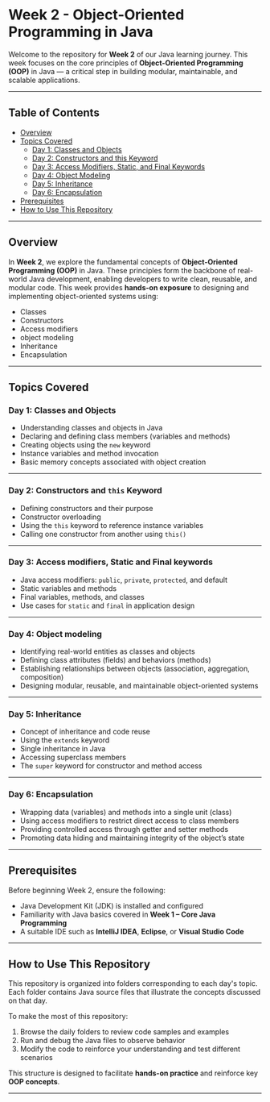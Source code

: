 # Week 2 - Object-Oriented Programming in Java

Welcome to the repository for **Week 2** of our Java learning journey. This week focuses on the core principles of **Object-Oriented Programming (OOP)** in Java — a critical step in building modular, maintainable, and scalable applications.

---

##  Table of Contents

- [Overview](#overview)
- [Topics Covered](#topics-covered)
  - [Day 1: Classes and Objects](#day-1-classes-and-objects)
  - [Day 2: Constructors and this Keyword](#day-2-constructors-and-this-keyword)
  - [Day 3: Access Modifiers, Static, and Final Keywords](#day-3-access-modifiers-static-and-final-keywords)
  - [Day 4: Object Modeling](#day-4-object-modeling)
  - [Day 5: Inheritance](#day-5-inheritance)
  - [Day 6: Encapsulation](#day-6-encapsulation)
- [Prerequisites](#prerequisites)
- [How to Use This Repository](#how-to-use-this-repository)

---

##  Overview

In **Week 2**, we explore the fundamental concepts of **Object-Oriented Programming (OOP)** in Java. These principles form the backbone of real-world Java development, enabling developers to write clean, reusable, and modular code. This week provides **hands-on exposure** to designing and implementing object-oriented systems using:

- Classes
- Constructors
- Access modifiers
- object modeling
- Inheritance
- Encapsulation

---

##  Topics Covered

###  Day 1: Classes and Objects

- Understanding classes and objects in Java  
- Declaring and defining class members (variables and methods)  
- Creating objects using the `new` keyword  
- Instance variables and method invocation  
- Basic memory concepts associated with object creation  

---

###  Day 2: Constructors and `this` Keyword

- Defining constructors and their purpose  
- Constructor overloading  
- Using the `this` keyword to reference instance variables  
- Calling one constructor from another using `this()`  

---

###  Day 3: Access modifiers, Static and Final keywords

- Java access modifiers: `public`, `private`, `protected`, and default  
- Static variables and methods  
- Final variables, methods, and classes  
- Use cases for `static` and `final` in application design 

---

###  Day 4: Object modeling

- Identifying real-world entities as classes and objects
- Defining class attributes (fields) and behaviors (methods)
- Establishing relationships between objects (association, aggregation, composition)
- Designing modular, reusable, and maintainable object-oriented systems

---

###  Day 5: Inheritance

- Concept of inheritance and code reuse  
- Using the `extends` keyword  
- Single inheritance in Java  
- Accessing superclass members  
- The `super` keyword for constructor and method access  

---

###  Day 6: Encapsulation

- Wrapping data (variables) and methods into a single unit (class)
- Using access modifiers to restrict direct access to class members
- Providing controlled access through getter and setter methods
- Promoting data hiding and maintaining integrity of the object’s state

---

##  Prerequisites

Before beginning Week 2, ensure the following:

- Java Development Kit (JDK) is installed and configured  
- Familiarity with Java basics covered in **Week 1 – Core Java Programming**  
- A suitable IDE such as **IntelliJ IDEA**, **Eclipse**, or **Visual Studio Code**

---

##  How to Use This Repository

This repository is organized into folders corresponding to each day's topic. Each folder contains Java source files that illustrate the concepts discussed on that day.

To make the most of this repository:

1. Browse the daily folders to review code samples and examples  
2. Run and debug the Java files to observe behavior  
3. Modify the code to reinforce your understanding and test different scenarios  

This structure is designed to facilitate **hands-on practice** and reinforce key **OOP concepts**.

---

